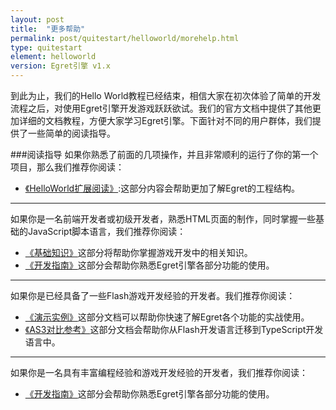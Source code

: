 ```yaml
---
layout: post
title:  "更多帮助"
permalink: post/quitestart/helloworld/morehelp.html
type: quitestart
element: helloworld
version: Egret引擎 v1.x
---
```


到此为止，我们的Hello World教程已经结束，相信大家在初次体验了简单的开发流程之后，对使用Egret引擎开发游戏跃跃欲试。我们的官方文档中提供了其他更加详细的文档教程，方便大家学习Egret引擎。下面针对不同的用户群体，我们提供了一些简单的阅读指导。

###阅读指导
如果你熟悉了前面的几项操作，并且非常顺利的运行了你的第一个项目，那么我们推荐你阅读：

* <a href="{{site.baseurl}}/post/quitestart/helloworld/extension.html" target="_blank">《HelloWorld扩展阅读》</a>:这部分内容会帮助更加了解Egret的工程结构。

---

如果你是一名前端开发者或初级开发者，熟悉HTML页面的制作，同时掌握一些基础的JavaScript脚本语言，我们推荐你阅读：

* <a href="{{site.baseurl}}/home.html" target="_blank">《基础知识》</a>这部分将帮助你掌握游戏开发中的相关知识。
* <a href="{{site.baseurl}}/home.html" target="_blank">《开发指南》</a>这部分会帮助你熟悉Egret引擎各部分功能的使用。

---

如果你是已经具备了一些Flash游戏开发经验的开发者。我们推荐你阅读：

* <a href="{{site.baseurl}}/home.html" target="_blank">《演示实例》</a>这部分文档可以帮助你快速了解Egret各个功能的实战使用。
* <a href="{{site.baseurl}}/as2ts/index.html" target="_blank">《AS3对比参考》</a>这部分文档会帮助你从Flash开发语言迁移到TypeScript开发语言中。

---

如果你是一名具有丰富编程经验和游戏开发经验的开发者，我们推荐你阅读：

* <a href="{{site.baseurl}}/home.html" target="_blank">《开发指南》</a>这部分会帮助你熟悉Egret引擎各部分功能的使用。